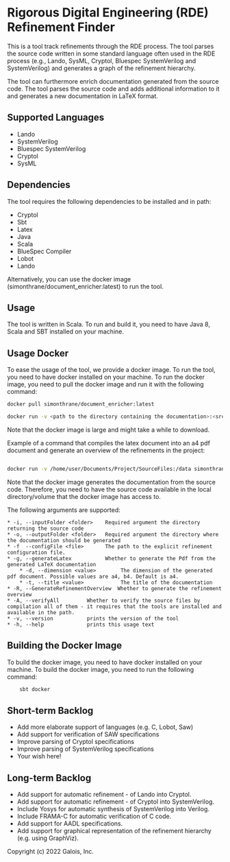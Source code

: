 # Rigorous Digital Engineering (RDE) Refinement Finder

This is a tool track refinements through the RDE process.
The tool parses the source code written in some standard language 
often used in the RDE process (e.g., Lando, SysML, Cryptol, Bluespec SystemVerilog and SystemVerilog) 
and generates a graph of the refinement hierarchy.

The tool can furthermore enrich documentation generated from the source code.
The tool parses the source code and adds additional information to it and 
generates a new documentation in LaTeX format.

## Supported Languages

* Lando
* SystemVerilog
* Bluespec SystemVerilog
* Cryptol
* SysML

## Dependencies
The tool requires the following dependencies to be installed and in path:

* Cryptol
* Sbt
* Latex
* Java
* Scala
* BlueSpec Compiler
* Lobot
* Lando

Alternatively, you can use the docker image (simonthrane/document_enricher:latest) to run the tool.

## Usage

The tool is written in Scala. To run and build it, you need to have Java 8, Scala and SBT installed on your machine.

## Usage Docker

To ease the usage of the tool, we provide a docker image. To run the tool, you need to have docker installed on your machine.
To run the docker image, you need to pull the docker image and run it with the following command:

```bash
docker pull simonthrane/document_enricher:latest

docker run -v <path to the directory containing the documentation>:<srcFiles> simonthrane/document_enricher:latest -i <srcFiles> -o <srcFiles>  <OptionalArguments>
```

Note that the docker image is large and might take a while to download.

Example of a command that compiles the latex document into an a4 pdf document and generate an overview of the refinements in the project:

```bash

docker run -v /home/user/Documents/Project/SourceFiles:/data simonthrane/document_enricher:latest -i /data -o /data -g -d=a4
```

Note that the docker image generates the documentation from the source code. 
Therefore, you need to have the source code available in the local directory/volume that the docker image has access to.


The following arguments are supported:

    * -i, --inputFolder <folder>    Required argument the directory returning the source code
    * -o, --outputFolder <folder>   Required argument the directory where the documentation should be generated
    * -f  --configFile <file>       The path to the explicit refinement configuration file.
    * -g, --generateLatex           Whether to generate the Pdf from the generated LaTeX documentation
        * -d, --dimension <value>        The dimension of the generated pdf document. Possible values are a4, b4. Default is a4.
        * -t, --title <value>            The title of the documentation
    * -R, --GenerateRefinementOverview  Whether to generate the refinement overview
    * -A, --verifyAll         Whether to verify the source files by compilation all of them - it requires that the tools are installed and available in the path.  
    * -v, --version           prints the version of the tool
    * -h, --help              prints this usage text

## Building the Docker Image

To build the docker image, you need to have docker installed on your machine.
To build the docker image, you need to run the following command:

```bash
    sbt docker 
```

## Short-term Backlog 

* Add more elaborate support of languages (e.g. C, Lobot, Saw)
* Add support for verification of SAW specifications
* Improve parsing of Cryptol specifications
* Improve parsing of SystemVerilog specifications
* Your wish here!

## Long-term Backlog

* Add support for automatic refinement - of Lando into Cryptol.
* Add support for automatic refinement - of Cryptol into SystemVerilog.
* Include Yosys for automatic synthesis of SystemVerilog into Verilog.
* Include FRAMA-C for automatic verification of C code.
* Add support for AADL specifications.
* Add support for graphical representation of the refinement hierarchy (e.g. using GraphViz).

Copyright (c) 2022 Galois, Inc.
